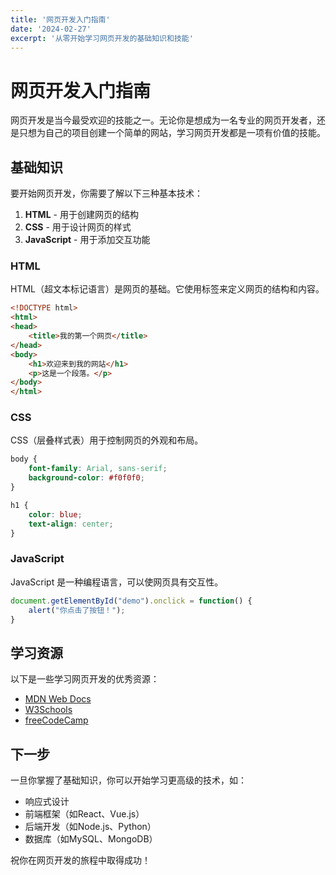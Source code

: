 ```yaml
---
title: '网页开发入门指南'
date: '2024-02-27'
excerpt: '从零开始学习网页开发的基础知识和技能'
---
```


# 网页开发入门指南

网页开发是当今最受欢迎的技能之一。无论你是想成为一名专业的网页开发者，还是只想为自己的项目创建一个简单的网站，学习网页开发都是一项有价值的技能。

## 基础知识

要开始网页开发，你需要了解以下三种基本技术：

1. **HTML** - 用于创建网页的结构
2. **CSS** - 用于设计网页的样式
3. **JavaScript** - 用于添加交互功能

### HTML

HTML（超文本标记语言）是网页的基础。它使用标签来定义网页的结构和内容。

```html
<!DOCTYPE html>
<html>
<head>
    <title>我的第一个网页</title>
</head>
<body>
    <h1>欢迎来到我的网站</h1>
    <p>这是一个段落。</p>
</body>
</html>
```

### CSS

CSS（层叠样式表）用于控制网页的外观和布局。

```css
body {
    font-family: Arial, sans-serif;
    background-color: #f0f0f0;
}

h1 {
    color: blue;
    text-align: center;
}
```

### JavaScript

JavaScript 是一种编程语言，可以使网页具有交互性。

```javascript
document.getElementById("demo").onclick = function() {
    alert("你点击了按钮！");
}
```

## 学习资源

以下是一些学习网页开发的优秀资源：

- [MDN Web Docs](https://developer.mozilla.org/)
- [W3Schools](https://www.w3schools.com/)
- [freeCodeCamp](https://www.freecodecamp.org/)

## 下一步

一旦你掌握了基础知识，你可以开始学习更高级的技术，如：

- 响应式设计
- 前端框架（如React、Vue.js）
- 后端开发（如Node.js、Python）
- 数据库（如MySQL、MongoDB）

祝你在网页开发的旅程中取得成功！ 